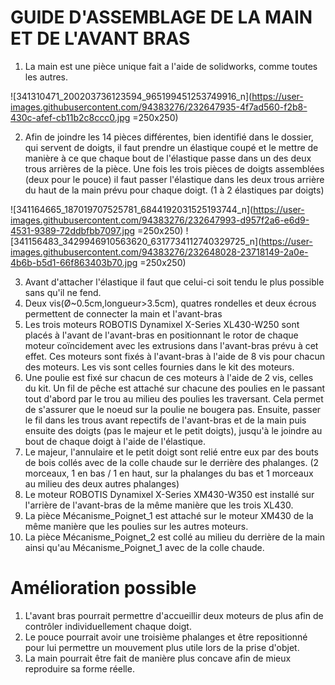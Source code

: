 
# GUIDE D'ASSEMBLAGE DE LA MAIN ET DE L'AVANT BRAS

1. La main est une pièce unique fait a l'aide de solidworks, comme toutes les autres.

![341310471_200203736123594_965199451253749916_n](https://user-images.githubusercontent.com/94383276/232647935-4f7ad560-f2b8-430c-afef-cb11b2c8ccc0.jpg =250x250)

2. Afin de joindre les 14 pièces différentes, bien identifié dans le dossier, qui servent de doigts, il faut prendre un élastique coupé et le mettre de manière à ce que chaque bout de l'élastique passe dans un des deux trous arrières de la pièce. Une fois les trois pièces de doigts assemblées (deux pour le pouce) il faut passer l'élastique dans les deux trous arrière du haut de la main prévu pour chaque doigt. (1 à 2 élastiques par doigts) 

![341164665_187019707525781_6844192031525193744_n](https://user-images.githubusercontent.com/94383276/232647993-d957f2a6-e6d9-4531-9389-72ddbfbb7097.jpg =250x250)
![341156483_3429946910563620_6317734112740329725_n](https://user-images.githubusercontent.com/94383276/232648028-23718149-2a0e-4b6b-b5d1-66f863403b70.jpg =250x250)

3. Avant d'attacher l'élastique il faut que celui-ci soit tendu le plus possible sans qu'il ne fend.
4. Deux vis(Ø~0.5cm,longueur>3.5cm), quatres rondelles et deux écrous permettent de connecter la main et l'avant-bras
5. Les trois moteurs ROBOTIS Dynamixel X-Series XL430-W250 sont placés à l'avant de l'avant-bras en positionnant le rotor de chaque moteur coïncidement avec les extrusions dans l'avant-bras prévu à cet effet. Ces moteurs sont fixés à l'avant-bras à l'aide de 8 vis pour chacun des moteurs. Les vis sont celles fournies dans le kit des moteurs. 
6. Une poulie est fixé sur chacun de ces moteurs à l'aide de 2 vis, celles du kit. Un fil de pêche est attaché sur chacune des poulies en le passant tout d'abord par le trou au milieu des poulies les traversant. Cela permet de s'assurer que le noeud sur la poulie ne bougera pas. Ensuite, passer le fil dans les trous avant repectifs de l'avant-bras et de la main puis ensuite des doigts (pas le majeur et le petit doigts), jusqu'à le joindre au bout de chaque doigt à l'aide de l'élastique.
7. Le majeur, l'annulaire et le petit doigt sont relié entre eux par des bouts de bois collés avec de la colle chaude sur le derrière des phalanges. (2 morceaux, 1 en bas / 1 en haut, sur la phalanges du bas et 1 morceaux au milieu des deux autres phalanges)
8. Le moteur ROBOTIS Dynamixel X-Series XM430-W350 est installé sur l'arrière de l'avant-bras de la même manière que les trois XL430.
9. La pièce Mécanisme_Poignet_1 est attaché sur le moteur XM430 de la même manière que les poulies sur les autres moteurs.
10. La pièce Mécanisme_Poignet_2 est collé au milieu du derrière de la main ainsi qu'au Mécanisme_Poignet_1 avec de la colle chaude.
 
# Amélioration possible 

1. L'avant bras pourrait permettre d'accueillir deux moteurs de plus afin de contrôler individuellement chaque doigt.
2. Le pouce pourrait avoir une troisième phalanges et être repositionné pour lui permettre un mouvement plus utile lors de la prise d'objet.
3. La main pourrait être fait de manière plus concave afin de mieux reproduire sa forme réelle. 

